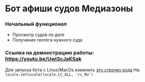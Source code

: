# Бот афиши судов Медиазоны
### Начальный функционал
* Просмотр судов по дате
* Получение геотега нужного суда
### Ссылка на демонстрацию работы: https://youtu.be/Uwl3cJaKSak
Для запуска бота с Linux/MacOs изменить [эту строчку кода](https://github.com/asolovyov03/Afisha_mediazona_bot/blob/0ea9a88d958a31aae18e026b6d8dacd6bd00c432/Code/bot.py#L46)
На: `locale.setlocale(locale.LC_ALL, 'ru_RU')`
